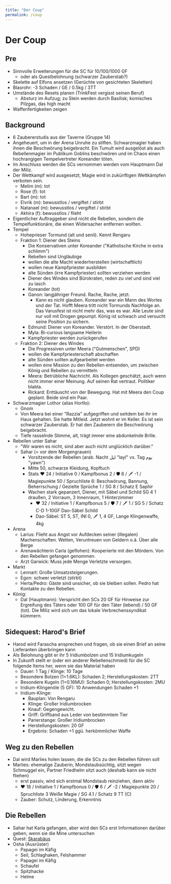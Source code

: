 ```yaml
---
title: "Der Coup"
permalink: /coup
---
```


# Der Coup
## Pre
- Sinnvolle Erweiterungen für die SC für 10/100/1000 GF
  - oder als Questbelohnung (schwarzer Zauberstab?)
- Skelette auf Elfons ansetzen (Gerüchte von gesichteten Skeletten)
- Blasrohr: -3 Schaden / GE / 0.5kg / 3TT
- Umstände des Resets planen (TrinkFest vergisst seinen Beruf)
    - Absturz im Aufzug; zu Stein werden durch Basilisk; komisches Pilzgas, das high macht
- Waffenfertigkeiten zeigen

## Background
- 6 Zaubererstudis aus der Taverne (Gruppe 14)
- Angeheuert, um in der Arena Unruhe zu stiften. Schwarzmagier haben ihnen die Beschwörung beigebracht. Ein Tumult wird ausgelöst als auch Rebellenmagier im Publikum Goblins beschwören und im Chaos einen hochrangigen Tempelvertreter Koreander töten.
- Im Anschluss werden die SCs vernommen werden vom Hauptmann Dal der Miliz.
- Der Wettkampf wird ausgesetzt, Magie wird in zukünftigen Wettkämpfen verboten sein.
  - Melim (m): tot
  - Rose (f): tot
  - Bart (m): tot
  - Elvrik (m): bewusstlos / vergiftet / stirbt
  - Natanael (m): bewusstlos / vergiftet / stirbt
  - Akhira (f): bewusstlos / flieht
- Eigentlicher Auftraggeber sind nicht die Rebellen, sondern die Tempelfunktionäre, die einen Widersacher entfernen wollten.
- Tempel
  - Hoheprieser Tormund (alt und senil). Kennt Rengaru
  - Fraktion 1: Diener des Steins
    - Die Konservativen unter Koreander ("Katholische Kirche in extra schlimm")
    - Rebellen sind Ungläubige
    - wollen die alte Macht wiederherstellen (wirtschaftlich)
    - wollen neue Kampfpriester ausbilden
    - alte Sünden (irre Kampfpriester) sollten verziehen werden
    - Diener des Windes sind Bürokraten, reden zu viel und sind viel zu lasch
    - Koreander (tot)
    - Ganon: langjähriger Freund. Rache, Rache, jetzt.
      - Kann es nicht glauben. Koreander war ein Mann des Wortes und der Tat. Hofft Meera tritt nicht Tormunds Nachfolge an. Das Varusfest ist nicht mehr das, was es war. Alle Leute sind nur voll mit Drogen gepumpt. König ist schwach und versucht seine Position zu sichern.
    - Edmund: Diener von Koreander. Verstört. In der Oberstadt.
    - Myla: Bi-curious langsame Heilerin
    - Kampfpriester werden zurückgerufen
  - Fraktion 2: Diener des Windes
    - Die Progressiven unter Meera ("Gutmenschen", SPD)
    - wollen die Kampfpriesterschaft abschaffen
    - alte Sünden sollten aufgearbeitet werden
    - wollen eine Mission zu den Rebellen entsenden, um zwischen König und Rebellen zu vermitteln
    - Meera: Betrübliche Nachricht. Als Kollegen geschätzt, auch wenn nicht immer einer Meinung. Auf seinen Rat vertraut. Politiker blabla.
    - Rickard: Enttäuscht von der Bewegung. Hat mit Meera den Coup geplant. Beide sind ein Paar.
- Schwarzmagier Lothor (alias Hortlo):
  - Gnom
  - Von Meera bei einer "Razzia" aufgegriffen und seitdem bei ihr im Haus gehalten. Sie hatte Mitleid. Jetzt wohnt er im Keller. Es ist sein schwarzer Zauberstab. Er hat den Zauberern die Beschwörung beigebracht.
  - Tiefe rasselnde Stimme, alt, trägt immer eine abdunkelnde Brille.
- Rebellen unter Sahar
  - "Wir waren es nicht, sind aber auch nicht unglücklich darüber."
  - Sahar (= vor dem Morgengrauen)
    - Vorsitzende der Rebellen (arab. Nacht ليل "layl" vs. Tag يوم "yawn")
    - Mitte 50, schwarze Kleidung, Kopftuch
    - Stats ❤️ 24 / Initiative 0 / Kampfbonus 2 / 🛡️ 6 / 🗡️ -1 / Magiepunkte 50 / Spruchliste 6: Beschwörung, Bannung, Beherrschung / Gezielte Sprüche 1 / SG 8 / Schatz E Saphir
    - Wachen stark gepanzert, Diener, mit Säbel und Schild SG 4 1 draußen, 2 Vorraum, 3 Innenraum, 1 Hinterzimmer
      - ❤️ 32 / Initiative 1 / Kampfbonus 5 / 🛡️ 7 / 🗡️ 1 / SG 5 / Schatz C-D 1-10GF Dao-Säbel Schild
      - Dao-Säbel: ST 5, ST, INI 0, 🗡 1, 4 GF, Lange Klingenwaffe, 4kg 
- Arena
  - Larius: Flieht aus Angst vor Aufdecken seiner (illegalen) Machenschaften. Wetten, Veruntreuen von Geldern o.ä. Über alle Berge
  - Arenawächterin Carla (geflohen): Kooperierte mit den Mördern. Von den Rebellen gefangen genommen.
  - Arzt Garwick: Muss jede Menge Verletzte versorgen.
- Markt
  - Lennart: Große Umsatzsteigerungen.
  - Egon: schwer verletzt (stirbt)
  - Herta/Pedro: Gäste sind unsicher, ob sie bleiben sollen. Pedro hat Kontakte zu den Rebellen.
- König: 
  - Dal (Hauptmann): Verspricht den SCs 20 GF für Hinweise zur Ergreifung des Täters oder 100 GF für den Täter (lebend) / 50 GF (tot). Die Miliz wird sich um das lokale Verbrechenssyndikat kümmern.

## Sidequest: Harod's Brief
- Harod wird Farascha ansprechen und fragen, ob sie einen Brief an seine Lieferanten überbringen kann
- Als Belohnung gibt er ihr 5 Iridiumbolzen und 15 Iridiumkugeln
- In Zukunft stellt er (oder ein anderer Rebellenschmied) für die SC folgende Items her, wenn sie das Material haben
  - Dauer: 1 Tag / Klinge: 10 Tage
  - Besondere Bolzen (1=1.6KL): Schaden 2; Herstellungskosten: 2TT
  - Besondere Kugeln (1=0.16MU): Schaden 0; Herstellungskosten: 2MU
  - Iridium-Klingenöle (5 GF): 10 Anwendungen Schaden +1
  - Iridium-Klinge:
    - Bauplan: Von Rengaru
    - Klinge: Großer Iridiumbrocken
    - Knauf: Gegengewicht. 
    - Griff: Griffband aus Leder von bestimmtem Tier
    - Parierstange: Großer Iridiumbrocken
    - Herstellungskosten: 20 GF
    - Ergebnis: Schaden +1 ggü. herkömmlicher Waffe

## Weg zu den Rebellen
- Dal wird Marlies holen lassen, die die SCs zu den Rebellen führen soll
- Marlies: ehemalige Zauberin, Mondstaubsüchtig, sitzt wegen Schmuggel ein, Partner Friedhelm sitzt auch (deshalb kann sie nicht fliehen)
  - erst passiv, wird sich erstmal Mondstaub reinziehen, dann aktiv
  - ❤️ 18 / Initiative 1 / Kampfbonus 0 / 🛡️ 6 / 🗡️ -2 / Magiepunkte 20 / Spruchliste 3 Weiße Magie / SG 4.1 / Schatz 9 TT (C)
  - Zauber: Schutz, Linderung, Erkenntnis

## Die Rebellen
- Sahar hat Karla gefangen, aber wird den SCs erst Informationen darüber geben, wenn sie die Mine untersuchen
- Quest: [Skarabäus](/skarabaeus)
- Osha (Ausrüster)
  - Papagei im Käfig
  - Seil, Schlaghaken, Felshammer
  - Papagei im Käfig
  - Schaufel
  - Spitzhacke
  - Helme
